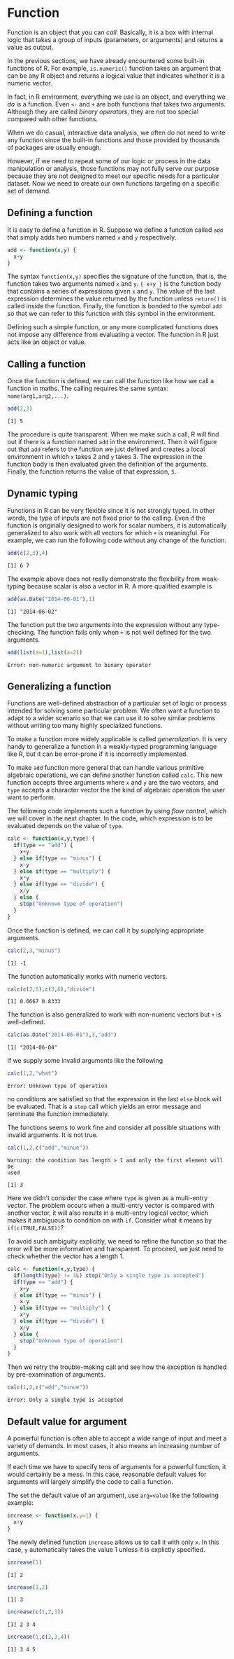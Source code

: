 

# Function

Function is an object that you can *call*. Basically, it is a box with internal logic that takes a group of inputs (parameters, or arguments) and returns a value as output.

In the previous sections, we have already encountered some built-in functions of R. For example, `is.numeric()` function takes an argument that can be any R object and returns a logical value that indicates whether it is a numeric vector.

In fact, in R environment, everything we *use* is an object, and everything we *do* is a function. Even `<-` and `+` are both functions that takes two arguments. Although they are called *binary operators*, they are not too special compared with other functions.

When we do casual, interactive data analysis, we often do not need to write any function since the built-in functions and those provided by thousands of packages are usually enough. 

However, if we need to repeat some of our logic or process in the data manipulation or analysis, those functions may not fully serve our purpose because they are not designed to meet our specific needs for a particular dataset. Now we need to create our own functions targeting on a specific set of demand.

## Defining a function

It is easy to define a function in R. Suppose we define a function called `add` that simply adds two numbers named `x` and `y` respectively.


```r
add <- function(x,y) {
  x+y
}
```

The syntax `function(x,y)` specifies the signature of the function, that is, the function takes two arguments named `x` and `y`. `{ x+y }` is the function body that contains a series of expressions given `x` and `y`. The value of the last expression determines the value returned by the function unless `return()` is called inside the function. Finally, the function is bonded to the symbol `add` so that we can refer to this function with this symbol in the environment.

Defining such a simple function, or any more complicated functions does not impose any difference from evaluating a vector. The function in R just acts like an object or value.

## Calling a function

Once the function is defined, we can call the function like how we call a function in maths. The calling requires the same syntax: `name(arg1,arg2,...)`.


```r
add(2,3)
```

```
[1] 5
```

The procedure is quite transparent. When we make such a call, R will find out if there is a function named `add` in the environment. Then it will figure out that `add` refers to the function we just defined and creates a local environment in which `x` takes 2 and `y` takes 3. The expression in the function body is then evaluated given the definition of the arguments. Finally, the function returns the value of that expression, `5`.

## Dynamic typing

Functions in R can be very flexible since it is not strongly typed. In other words, the type of inputs are not fixed prior to the calling. Even if the function is originally designed to work for scalar numbers, it is automatically generalized to also work with all vectors for which `+` is meaningful. For example, we can run the following code without any change of the function.


```r
add(c(2,3),4)
```

```
[1] 6 7
```

The example above does not really demonstrate the flexibility from weak-typing because scalar is also a vector in R. A more qualified example is


```r
add(as.Date("2014-06-01"),1)
```

```
[1] "2014-06-02"
```

The function put the two arguments into the expression without any type-checking. The function fails only when `+` is not well defined for the two arguments.


```r
add(list(a=1),list(a=2))
```

```
Error: non-numeric argument to binary operator
```

## Generalizing a function

Functions are well-defined abstraction of a particular set of logic or process intended for solving some particular problem. We often want a function to adapt to a wider scenario so that we can use it to solve similar problems without writing too many highly specialized functions.

To make a function more widely applicable is called *generalization*. It is very handy to generalize a function in a weakly-typed programming language like R, but it can be error-prone if it is incorrectly implemented.

To make `add` function more general that can handle various primitive algebraic operations, we can define another function called `calc`. This new function accepts three arguments where `x` and `y` are the two vectors, and `type` accepts a character vector the the kind of algebraic operation the user want to perform.

The following code implements such a function by using *flow control*, which we will cover in the next chapter. In the code, which expression is to be evaluated depends on the value of `type`.


```r
calc <- function(x,y,type) {
  if(type == "add") {
    x+y
  } else if(type == "minus") {
    x-y
  } else if(type == "multiply") {
    x*y
  } else if(type == "divide") {
    x/y
  } else {
    stop("Unknown type of operation")
  }
}
```

Once the function is defined, we can call it by supplying appropriate arguments.


```r
calc(2,3,"minus")
```

```
[1] -1
```

The function automatically works with numeric vectors.


```r
calc(c(2,5),c(3,6),"divide")
```

```
[1] 0.6667 0.8333
```

The function is also generalized to work with non-numeric vectors but `+` is well-defined.


```r
calc(as.Date("2014-06-01"),3,"add")
```

```
[1] "2014-06-04"
```

If we supply some invalid arguments like the following


```r
calc(1,2,"what")
```

```
Error: Unknown type of operation
```

no conditions are satisfied so that the expression in the last `else` block will be evaluated. That is a `stop` call which yields an error message and terminate the function immediately.

The functions seems to work fine and consider all possible situations with invalid arguments. It is not true.


```r
calc(1,2,c("add","minue"))
```

```
Warning: the condition has length > 1 and only the first element will be
used
```

```
[1] 3
```

Here we didn't consider the case where `type` is given as a multi-entry vector. The problem occurs when a multi-entry vector is compared with another vector, it will also results in a multi-entry logical vector, which makes it ambiguous to condition on with `if`. Consider what it means by `if(c(TRUE,FALSE))`?

To avoid such ambiguity explicitly, we need to refine the function so that the error will be more informative and transparent. To proceed, we just need to check whether the vector has a length 1.


```r
calc <- function(x,y,type) {
  if(length(type) != 1L) stop("Only a single type is accepted")
  if(type == "add") {
    x+y
  } else if(type == "minus") {
    x-y
  } else if(type == "multiply") {
    x*y
  } else if(type == "divide") {
    x/y
  } else {
    stop("Unknown type of operation")
  }
}
```

Then we retry the trouble-making call and see how the exception is handled by pre-examination of arguments.


```r
calc(1,2,c("add","minue"))
```

```
Error: Only a single type is accepted
```

## Default value for argument

A powerful function is often able to accept a wide range of input and meet a variety of demands. In most cases, it also means an increasing number of arguments. 

If each time we have to specify tens of arguments for a powerful function, it would certainly be a mess. In this case, reasonable default values for arguments will largely simplify the code to call a function.

The set the default value of an argument, use `arg=value` like the following example:


```r
increase <- function(x,y=1) {
  x+y
}
```

The newly defined function `increase` allows us to call it with only `x`. In this case, `y` automatically takes the value 1 unless it is explictly specified.


```r
increase(1)
```

```
[1] 2
```

```r
increase(1,2)
```

```
[1] 3
```

```r
increase(c(1,2,3))
```

```
[1] 2 3 4
```

```r
increase(1,c(2,3,4))
```

```
[1] 3 4 5
```

